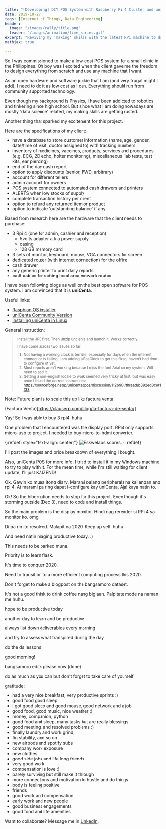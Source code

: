 ```yaml
---
title: "[Developing] DIY POS System with Raspberry Pi 4 Cluster and uniCenta"
date: 2019-10-27
tags: [Internet of Things, Data Engineering]
header:
  image: "/images/rally/title.png"
  teaser: "/images/animation/time_series.gif"
excerpt: "Reviving my 'making' skills with the latest RPi machine to date in a do-it-yourself point-of-sale system."
mathjax: true

---
```

<div id="fb-root"></div>
<script async defer src="https://connect.facebook.net/en_US/sdk.js#xfbml=1&version=v3.2"></script>

So I was commissioned to make a low-cost POS system for a small clinic in the Philippines. Oh boy was I excited when the client gave me the freedom to design everything from scratch and use any machine that I want.

As an open hardware and software junkie that I am (and very frugal might I add), I need to do it as low cost as I can. Everything should run from community supported technology.

Even though my background is Physics, I have been addicted to robotics and tinkering since high school. But since what I am doing nowadays are mostly 'data science' related, my making skills are getting rusted.

Another thing that sparked my excitement for this project.

Here are the specifications of my client:
+ have a database to store customer information (name, age, gender, date/time of visit, doctor assigned to) with tracking numbers
+ inventory of medicines, vaccines, products, services and procedures (e.g. ECG, 2D echo, holter monitoring), miscellaneous (lab tests, test kits, ear piercing)
+ end of the day cash report
+ option to apply discounts (senior, PWD, arbitrary)
+ account for different tellers
+ admin account for owners
+ POS system connected to automated cash drawers and printers
+ ALERTS when low stocks of supply
+ complete transaction history per client
+ option to refund any returned item or product
+ option to indicate 'outstanding balance' if any


Based from research here are the hardware that the client needs to purchase:
+ 3 Rpi 4 (one for admin, cashier and reception)
    - 5volts adapter a.k.a power supply
    - casing
    - 128 GB memory card
+ 3 sets of monitor, keyboard, mouse, VGA connectors for screen
+ dedicated router (with internet connection) for the office
+ cash drawer
+ any generic printer to print daily reports
+ cat6 cables for setting local area network routes

I have been following blogs as well on the best open software for POS system. I am convinced that it is **uniCenta**.

Useful links:
+ [Raspbian OS installer](https://www.raspberrypi.org/downloads/raspbian/)
+ [uniCenta Community Version](https://sourceforge.net/projects/unicentaopos/)
+ [Installing uniCenta in Linux](https://chubbable.com/installing-unicenta-on-linux-or-windows)


General instruction:

<blockquote>
<small>
Install the JRE first.
Then unzip uncienta and launch it. Works correctly.

I have come across two issues so far:

1) Not having a working clock is terrible, especially for days when the internet connection is failing. I am adding a RasClock to get this fixed, haven't had time to configure ot yet.
2) Most reports aren't working because I miss the font Arial on my system. Will need to add it.
3) Getting a non-english locale to work seemed very tricky at first, but was easy once I found the correct instructions:
https://sourceforge.net/p/unicentaopos/discussion/1126901/thread/b392ed8c/#1f33
</small>
</blockquote>

Note: Future plan is to scale this up like factura venta.

(Factura Venta)[https://clauserp.com/blog/la-factura-de-venta/]

Yay! So I was able to buy 3 rpi4. huhu

One problem that I encountered was the display port. RPi4 only supports micro-usb to project. I needed to buy micro-to-hdmi converter.

{:refdef: style="text-align: center;"}
<img src="{{ site.url }}{{ site.baseurl }}/images/pos/rpi.png" alt="Eskwelabs scores." class="center">
{: refdef}

I'll post the images and price breakdown of everything I bought.

Also, uniCenta POS for more info. I tried to install it in my Windows machine to try to play with it. For the mean time, while I'm still waiting for client update, I'll just KAIZEND!

Ok. Gawin ko muna itong diary. Marami palang peripherals na kailangan ang rpi 4. At marami pa ring dapat i-configure kay uniCenta. Aja! kaya natin to.

Ok! So the hibernation needs to stop for this project. Even though it's storming outside (Dec 3), need to code and install things.

So the main problem is the display monitor. Hindi nag rerender si RPi 4 sa monitor ko. omg

Di pa rin ito resolved. Malapit na 2020. Keep up self. huhu

And need natin maging productive today. :)

This needs to be parked muna.

Priority is to learn flask.

It's time to conquer 2020.

Need to transition to a more efficient computing process this 2020.

Don't forget to make a blogpost on the bangsamoro dataset.

It's not a good think to drink coffee nang biglaan. Palpitate mode na naman me huhu.

hope to be productive today

another day to learn and be productive

always list down deliverables every morning

and try to assess what transpired during the day

do the ds lessons

good morning!

bangsamoro edits please now (done)

do as much as you can but don't forget to take care of yourself

gratitude:
- had a very nice breakfast, very productive sprints :)
- good food good sleep
- i got good sleep and good mouse, good network and a job
- good food, good music, nice weather :)
- money, companion, python
- good food and sleep, many tasks but are really blessings
- good meeting, and resolved problems :)
- finally laundry and work grind,
- fin stability, and so on
- new airpods and spotify subs
- company work exposure
- new clothes
- good side jobs and life long friends
- very good work
- compensation is love :)
- barely surviving but still make it through
- more connections and motivation to hustle and do things
- body is feeling positive
- friends
- good work and compensation
- early work and new people
- good business engagements
- good food and life amenities


Want to collaborate? Message me in [LinkedIn](https://ph.linkedin.com/in/albertyumol).


<script async src="//pagead2.googlesyndication.com/pagead/js/adsbygoogle.js"></script>
<script>
  (adsbygoogle = window.adsbygoogle || []).push({
    google_ad_client: "ca-pub-6410209740119334",
    enable_page_level_ads: true
  });
</script>

<div class="fb-comments" data-href="https://albertyumol.github.io/" data-numposts="5"></div>

